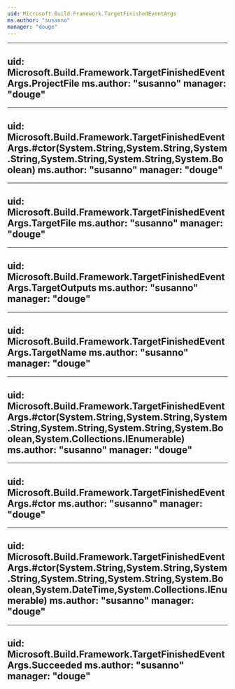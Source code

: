 ```yaml
---
uid: Microsoft.Build.Framework.TargetFinishedEventArgs
ms.author: "susanno"
manager: "douge"
---
```


---
uid: Microsoft.Build.Framework.TargetFinishedEventArgs.ProjectFile
ms.author: "susanno"
manager: "douge"
---

---
uid: Microsoft.Build.Framework.TargetFinishedEventArgs.#ctor(System.String,System.String,System.String,System.String,System.String,System.Boolean)
ms.author: "susanno"
manager: "douge"
---

---
uid: Microsoft.Build.Framework.TargetFinishedEventArgs.TargetFile
ms.author: "susanno"
manager: "douge"
---

---
uid: Microsoft.Build.Framework.TargetFinishedEventArgs.TargetOutputs
ms.author: "susanno"
manager: "douge"
---

---
uid: Microsoft.Build.Framework.TargetFinishedEventArgs.TargetName
ms.author: "susanno"
manager: "douge"
---

---
uid: Microsoft.Build.Framework.TargetFinishedEventArgs.#ctor(System.String,System.String,System.String,System.String,System.String,System.Boolean,System.Collections.IEnumerable)
ms.author: "susanno"
manager: "douge"
---

---
uid: Microsoft.Build.Framework.TargetFinishedEventArgs.#ctor
ms.author: "susanno"
manager: "douge"
---

---
uid: Microsoft.Build.Framework.TargetFinishedEventArgs.#ctor(System.String,System.String,System.String,System.String,System.String,System.Boolean,System.DateTime,System.Collections.IEnumerable)
ms.author: "susanno"
manager: "douge"
---

---
uid: Microsoft.Build.Framework.TargetFinishedEventArgs.Succeeded
ms.author: "susanno"
manager: "douge"
---
